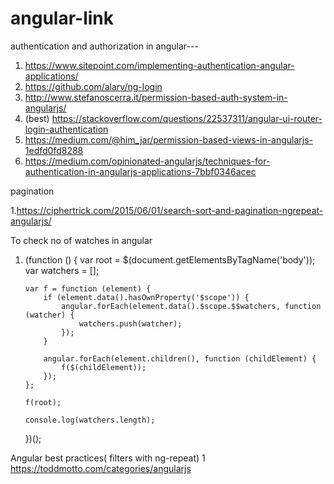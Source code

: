 # angular-link

authentication and authorization in angular--- 
  
1.  https://www.sitepoint.com/implementing-authentication-angular-applications/
2.  https://github.com/alarv/ng-login
3.  http://www.stefanoscerra.it/permission-based-auth-system-in-angularjs/
4. (best)   https://stackoverflow.com/questions/22537311/angular-ui-router-login-authentication
5.  https://medium.com/@him_jar/permission-based-views-in-angularjs-1edfd0fd8288
6.  https://medium.com/opinionated-angularjs/techniques-for-authentication-in-angularjs-applications-7bbf0346acec

pagination
 
1.https://ciphertrick.com/2015/06/01/search-sort-and-pagination-ngrepeat-angularjs/


To check no of watches  in angular

 1. (function () { 
        var root = $(document.getElementsByTagName('body'));
        var watchers = [];

        var f = function (element) {
            if (element.data().hasOwnProperty('$scope')) {
                angular.forEach(element.data().$scope.$$watchers, function (watcher) {
                    watchers.push(watcher);
                });
            }

            angular.forEach(element.children(), function (childElement) {
                f($(childElement));
            });
        };

        f(root);

        console.log(watchers.length);
    })();

Angular best practices( filters with ng-repeat)
  1  https://toddmotto.com/categories/angularjs
  
  

